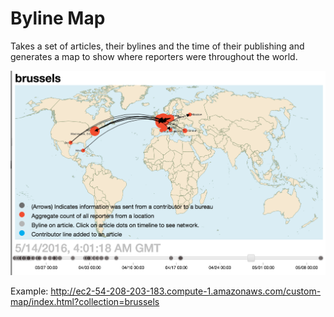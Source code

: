 # Byline Map

Takes a set of articles, their bylines and the time of their publishing and generates a map to show where reporters were throughout the world.

[![rough sketch][1]][1]

Example: http://ec2-54-208-203-183.compute-1.amazonaws.com/custom-map/index.html?collection=brussels

  [1]: png/sample-image.png